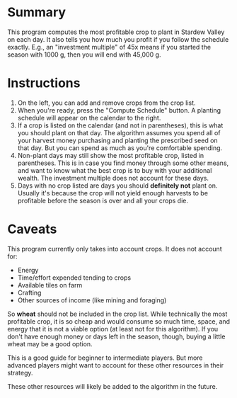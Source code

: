 # Summary

This program computes the most profitable crop to plant in Stardew Valley on each day.
It also tells you how much you profit if you follow the schedule exactly. E.g., an "investment multiple" of 45x means if you started the season with 1000 g, then you will end with 45,000 g.

# Instructions

1. On the left, you can add and remove crops from the crop list.
1. When you're ready, press the "Compute Schedule" button. A planting schedule will appear on the calendar to the right.
1. If a crop is listed on the calendar (and not in parentheses), this is what you should plant on that day. The algorithm assumes you spend all of your harvest money purchasing and planting the prescribed seed on that day. But you can spend as much as you're comfortable spending.
1. Non-plant days may still show the most profitable crop, listed in parentheses. This is in case you find money through some other means, and want to know what the best crop is to buy with your additional wealth. The investment multiple does not account for these days.
1. Days with no crop listed are days you should **definitely not** plant on. Usually it's because the crop will not yield enough harvests to be profitable before the season is over and all your crops die.

# Caveats

This program currently only takes into account crops. It does not account for:
* Energy
* Time/effort expended tending to crops
* Available tiles on farm
* Crafting
* Other sources of income (like mining and foraging)

So **wheat** should not be included in the crop list. While technically the most profitable crop, it is so cheap and would consume so much time, space, and energy that it is not a viable option (at least not for this algorithm). If you don't have enough money or days left in the season, though, buying a little wheat may be a good option.

This is a good guide for beginner to intermediate players.  But more advanced players might want to account for these other resources in their strategy.

These other resources will likely be added to the algorithm in the future.
